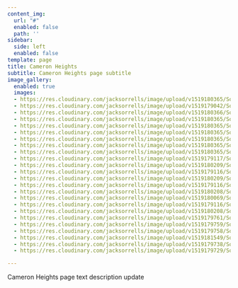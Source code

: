 ```yaml
---
content_img:
  url: "#"
  enabled: false
  path: ''
sidebar:
  side: left
  enabled: false
template: page
title: Cameron Heights
subtitle: Cameron Heights page subtitle
image_gallery:
  enabled: true
  images:
  - https://res.cloudinary.com/jacksorrells/image/upload/v1519180365/SorrellsandCo/cameron-heights-popup/SC_Cameron_Heights9.jpg
  - https://res.cloudinary.com/jacksorrells/image/upload/v1519179042/SorrellsandCo/cameron-heights-popup/SC_Cameron_Heights7.jpg
  - https://res.cloudinary.com/jacksorrells/image/upload/v1519180366/SorrellsandCo/cameron-heights-popup/SC_Cameron_Heights6.jpg
  - https://res.cloudinary.com/jacksorrells/image/upload/v1519180365/SorrellsandCo/cameron-heights-popup/SC_Cameron_Heights5.jpg
  - https://res.cloudinary.com/jacksorrells/image/upload/v1519180365/SorrellsandCo/cameron-heights-popup/SC_Cameron_Heights4.jpg
  - https://res.cloudinary.com/jacksorrells/image/upload/v1519180365/SorrellsandCo/cameron-heights-popup/SC_Cameron_Heights3.jpg
  - https://res.cloudinary.com/jacksorrells/image/upload/v1519180365/SorrellsandCo/cameron-heights-popup/SC_Cameron_Heights2.jpg
  - https://res.cloudinary.com/jacksorrells/image/upload/v1519180365/SorrellsandCo/cameron-heights-popup/SC_Cameron_Heights10.jpg
  - https://res.cloudinary.com/jacksorrells/image/upload/v1519180365/SorrellsandCo/cameron-heights-popup/SC_Cameron_Heights1.jpg
  - https://res.cloudinary.com/jacksorrells/image/upload/v1519179117/SorrellsandCo/cameron-heights-popup/IMG_7338.jpg
  - https://res.cloudinary.com/jacksorrells/image/upload/v1519180209/SorrellsandCo/cameron-heights-popup/IMG_7337b.jpg
  - https://res.cloudinary.com/jacksorrells/image/upload/v1519179116/SorrellsandCo/cameron-heights-popup/IMG_7337.jpg
  - https://res.cloudinary.com/jacksorrells/image/upload/v1519180209/SorrellsandCo/cameron-heights-popup/IMG_7335b.jpg
  - https://res.cloudinary.com/jacksorrells/image/upload/v1519179116/SorrellsandCo/cameron-heights-popup/IMG_7335.jpg
  - https://res.cloudinary.com/jacksorrells/image/upload/v1519180208/SorrellsandCo/cameron-heights-popup/IMG_7332.jpg
  - https://res.cloudinary.com/jacksorrells/image/upload/v1519180069/SorrellsandCo/cameron-heights-popup/IMG_7324.jpg
  - https://res.cloudinary.com/jacksorrells/image/upload/v1519179116/SorrellsandCo/cameron-heights-popup/IMG_7092.jpg
  - https://res.cloudinary.com/jacksorrells/image/upload/v1519180208/SorrellsandCo/cameron-heights-popup/IMG_6683.jpg
  - https://res.cloudinary.com/jacksorrells/image/upload/v1519179761/SorrellsandCo/cameron-heights-popup/IMG_1784.jpg
  - https://res.cloudinary.com/jacksorrells/image/upload/v1519179759/SorrellsandCo/cameron-heights-popup/IMG_1780.jpg
  - https://res.cloudinary.com/jacksorrells/image/upload/v1519179758/SorrellsandCo/cameron-heights-popup/IMG_1779.jpg
  - https://res.cloudinary.com/jacksorrells/image/upload/v1519181549/SorrellsandCo/cameron-heights-popup/IMG_1773.png
  - https://res.cloudinary.com/jacksorrells/image/upload/v1519179738/SorrellsandCo/cameron-heights-popup/IMG_1770.jpg
  - https://res.cloudinary.com/jacksorrells/image/upload/v1519179729/SorrellsandCo/cameron-heights-popup/IMG_1769.jpg

---
```

Cameron Heights page text description update